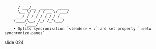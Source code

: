            _____
          / ___/__  ______  _____
          \__ \/ / / / __ \/ ___/
         ___/ / /_/ / / / / /__
        /____/\__, /_/ /_/\___/
             /____/
        • Splits syncronization `<leader> + :` and set property `:setw synchronize-panes`

















































































slide 024
